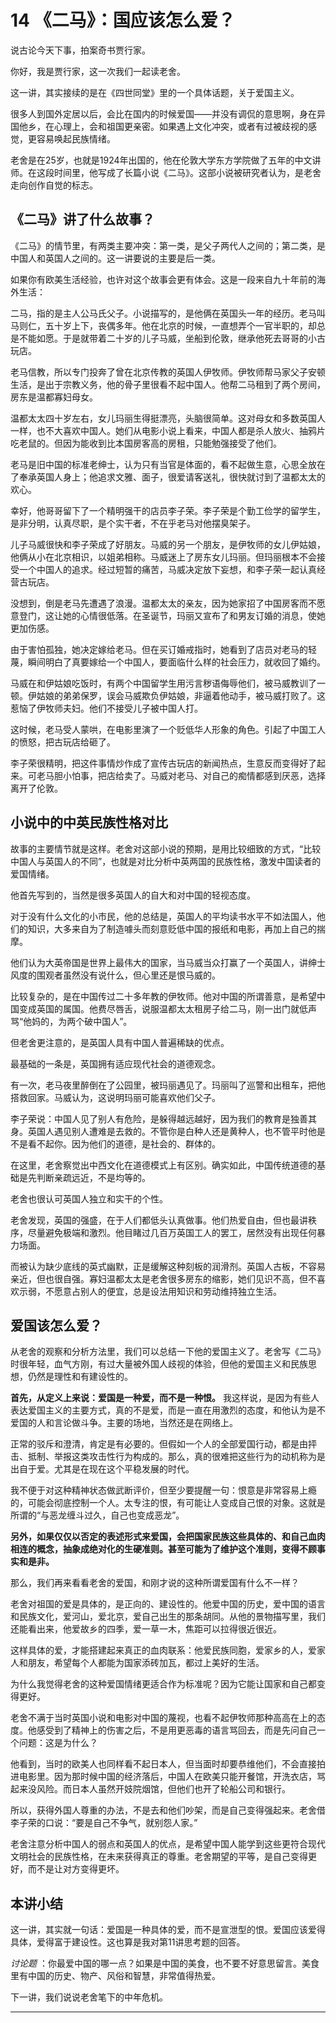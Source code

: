 # 14 《二马》：国应该怎么爱？

说古论今天下事，拍案奇书贾行家。

你好，我是贾行家，这一次我们一起读老舍。

这一讲，其实接续的是在《四世同堂》里的一个具体话题，关于爱国主义。

很多人到国外定居以后，会比在国内的时候爱国——并没有调侃的意思啊，身在异国他乡，在心理上，会和祖国更亲密。如果遇上文化冲突，或者有过被歧视的感觉，更容易唤起民族情绪。

老舍是在25岁，也就是1924年出国的，他在伦敦大学东方学院做了五年的中文讲师。在这段时间里，他写成了长篇小说《二马》。这部小说被研究者认为，是老舍走向创作自觉的标志。

## 《二马》讲了什么故事？

《二马》的情节里，有两类主要冲突：第一类，是父子两代人之间的；第二类，是中国人和英国人之间的。这一讲要说的主要是后一类。

如果你有欧美生活经验，也许对这个故事会更有体会。这是一段来自九十年前的海外生活：

二马，指的是主人公马氏父子。小说描写的，是他俩在英国头一年的经历。老马叫马则仁，五十岁上下，丧偶多年。他在北京的时候，一直想弄个一官半职的，却总是不能如愿。于是就带着二十岁的儿子马威，坐船到伦敦，继承他死去哥哥的小古玩店。

老马信教，所以专门投奔了曾在北京传教的英国人伊牧师。伊牧师帮马家父子安顿生活，是出于宗教义务，他的骨子里很看不起中国人。他帮二马租到了两个房间，房东是温都寡妇母女。

温都太太四十岁左右，女儿玛丽生得挺漂亮，头脑很简单。这对母女和多数英国人一样，也不大喜欢中国人。她们从电影小说上看来，中国人都是杀人放火、抽鸦片吃老鼠的。但因为能收到比本国房客高的房租，只能勉强接受了他们。

老马是旧中国的标准老绅士，认为只有当官是体面的，看不起做生意，心思全放在了奉承英国人身上；他追求文雅、面子，很爱请客送礼，很快就讨到了温都太太的欢心。

幸好，他哥哥留下了一个精明强干的店员李子荣。李子荣是个勤工俭学的留学生，是非分明，认真尽职，是个实干者，不在乎老马对他摆臭架子。

儿子马威很快和李子荣成了好朋友。马威的另一个朋友，是伊牧师的女儿伊姑娘，他俩从小在北京相识，以姐弟相称。马威迷上了房东女儿玛丽。但玛丽根本不会接受一个中国人的追求。经过短暂的痛苦，马威决定放下妄想，和李子荣一起认真经营古玩店。

没想到，倒是老马先遭遇了浪漫。温都太太的亲友，因为她家招了中国房客而不愿意登门，这让她的心情很低落。在圣诞节，玛丽又宣布了和男友订婚的消息，使她更加伤感。

由于害怕孤独，她决定嫁给老马。但在买订婚戒指时，她看到了店员对老马的轻蔑，瞬间明白了真要嫁给一个中国人，要面临什么样的社会压力，就收回了婚约。

马威在和伊姑娘吃饭时，有两个中国留学生用污言秽语侮辱他们，被马威教训了一顿。伊姑娘的弟弟保罗，误会马威欺负伊姑娘，非逼着他动手，被马威打败了。这惹恼了伊牧师夫妇。他们不接受儿子被中国人打。

这时候，老马受人蒙哄，在电影里演了一个贬低华人形象的角色。引起了中国工人的愤怒，把古玩店给砸了。

李子荣很精明，把这件事情炒作成了宣传古玩店的新闻热点，生意反而变得好了起来。可老马胆小怕事，把店给卖了。马威对老马、对自己的痴情都感到厌恶，选择离开了伦敦。

## 小说中的中英民族性格对比

故事的主要情节就是这样。老舍对这部小说的预期，是用比较细致的方式，“比较中国人与英国人的不同”，也就是对比分析中英两国的民族性格，激发中国读者的爱国情绪。

他首先写到的，当然是很多英国人的自大和对中国的轻视态度。

对于没有什么文化的小市民，他的总结是，英国人的平均读书水平不如法国人，他们的知识，大多来自为了制造噱头而刻意贬低中国的报纸和电影，再加上自己的揣摩。

他们认为大英帝国是世界上最伟大的国家，当马威当众打赢了一个英国人，讲绅士风度的围观者虽然没有说什么，但心里还是恨马威的。

比较复杂的，是在中国传过二十多年教的伊牧师。他对中国的所谓善意，是希望中国变成英国的属国。他费尽唇舌，说服温都太太租房子给二马，刚一出门就低声骂“他妈的，为两个破中国人”。

但老舍更注意的，是英国人具有中国人普遍稀缺的优点。

最基础的一条是，英国拥有适应现代社会的道德观念。

有一次，老马夜里醉倒在了公园里，被玛丽遇见了。玛丽叫了巡警和出租车，把他搭救回家。马威认为，这说明玛丽可能喜欢他们父子。

李子荣说：中国人见了别人有危险，是躲得越远越好，因为我们的教育是独善其身。英国人遇见别人遭难是去救的。不管你是白种人还是黄种人，也不管平时他是不是看不起你。因为他们的道德，是社会的、群体的。

在这里，老舍察觉出中西文化在道德模式上有区别。确实如此，中国传统道德的基础是先判断亲疏远近，不是均等的。

老舍也很认可英国人独立和实干的个性。

老舍发现，英国的强盛，在于人们都低头认真做事。他们热爱自由，但也最讲秩序，尽量避免极端和激烈。他目睹过几百万英国工人的罢工，居然没有出现任何暴力场面。

而被认为缺少底线的英式幽默，正是缓解这种刻板的润滑剂。英国人古板，不容易亲近，但也很自强。寡妇温都太太是老舍很多房东的缩影，她们见识不高，但不喜欢示弱，不愿意占别人的便宜，总是设法用知识和劳动维持独立生活。

## 爱国该怎么爱？

从老舍的观察和分析方法里，我们可以总结一下他的爱国主义了。老舍写《二马》时很年轻，血气方刚，有过大量被外国人歧视的体验，但他的爱国主义和民族思想，仍然是理性和有建设性的。

 **首先，从定义上来说：爱国是一种爱，而不是一种恨。** 我这样说，是因为有些人表达爱国主义的主要方式，真的不是爱，而是一直在用激烈的态度，和他认为是不爱国的人和言论做斗争。主要的场地，当然还是在网络上。

正常的驳斥和澄清，肯定是有必要的。但假如一个人的全部爱国行动，都是由抨击、抵制、举报这类攻击性行为构成的。那么，真的很难把这些行为的动机称为是出自于爱。尤其是在现在这个平稳发展的时代。

我不便于对这种精神状态做武断评价，但至少要提醒一句：恨意是非常容易上瘾的，可能会彻底控制一个人。太专注的恨，有可能让人变成自己恨的对象。这就是所谓的“与恶龙缠斗过久，自己也变成恶龙”。

 **另外，如果仅仅以否定的表述形式来爱国，会把国家民族这些具体的、和自己血肉相连的概念，抽象成绝对化的生硬准则。甚至可能为了维护这个准则，变得不顾事实和是非。**

那么，我们再来看看老舍的爱国，和刚才说的这种所谓爱国有什么不一样？

老舍对祖国的爱是具体的，是正向的、建设性的。他爱中国的历史，爱中国的语言和民族文化，爱河山，爱北京，爱自己出生的那条胡同。从他的景物描写里，我们还能看出来，他爱故乡的四季，爱一草一木，焦距可以拉得很近很近。

这样具体的爱，才能搭建起来真正的血肉联系：他爱民族同胞，爱家乡的人，爱家人和朋友，希望每个人都能为国家添砖加瓦，都过上美好的生活。

为什么我觉得老舍的这种爱国情绪更适合作为标准呢？因为它能让国家和自己都变得更好。

老舍不满于当时英国小说和电影对中国的蔑视，也看不起伊牧师那种高高在上的态度。他感受到了精神上的伤害之后，不是用更恶毒的语言骂回去，而是先问自己一个问题：这是为什么？

他看到，当时的欧美人也同样看不起日本人，但当面时却要恭维他们，不会直接拍进电影里。因为那时候中国的经济落后，中国人在欧美只能开餐馆，开洗衣店，骂起来没风险。而日本人虽然开妓院烟馆，但他们也开了轮船公司和银行。

所以，获得外国人尊重的办法，不是去和他们吵架，而是自己变得强起来。老舍借李子荣的口说：“要是自己不争气，就别怨人家。”

老舍注意分析中国人的弱点和英国人的优点，是希望中国人能学到这些更符合现代文明社会的民族性格，在未来获得真正的尊重。老舍期望的平等，是自己变得更好，而不是让对方变得更坏。

## 本讲小结

这一讲，其实就一句话：爱国是一种具体的爱，而不是宣泄型的恨。爱国应该爱得具体，爱得富于建设性。这也算是我对第11讲思考题的回答。

 *讨论题* ：你最爱中国的哪一点？如果是中国的美食，也不要不好意思留言。美食里有中国的历史、物产、风俗和智慧，非常值得热爱。

下一讲，我们说说老舍笔下的中年危机。

---
